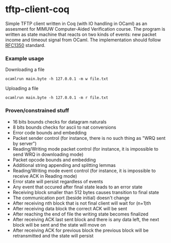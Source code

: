 # tftp-client-coq

Simple TFTP client written in Coq (with IO handling in OCaml) as an assesment for MIMUW Computer-Aided Verification course. The program is written as state machine that reacts on two kinds of events: new packet income and timeout signal from OCaml.
The implementation should follow [RFC1350](https://tools.ietf.org/html/rfc1350) standard.

### Example usage

Downloading a file
```
ocamlrun main.byte -h 127.0.0.1 -m w file.txt
```

Uploading a file
```
ocamlrun main.byte -h 127.0.0.1 -m r file.txt
```

### Proven/constrained stuff

 - 16 bits bounds checks for datagram naturals
 - 8 bits bounds checks for ascii to nat conversions
 - Error code bounds and embedding
 - Packet sender control (for instance, there is no such thing as "WRQ sent by server")
 - Reading/Writing mode packet control (for instance, it is impossible to send WRQ in downloading mode)
 - Packet opcode bounds and embedding
 - Additional string appending and splitting lemmas
 - Reading/Writing mode event control (for instance, it is impossible to receive ACK in Reading mode)
 - Error state will persist regardless of events
 - Any event that occured after final state leads to an error state
 - Receiving block smaller than 512 bytes causes transition to final state
 - The communication port (beside initial) doesn't change
 - After receiving nth block that is not final client will wait for (n+1)th 
 - After receiving data block the correct ACK will be sent
 - After reaching the end of file the writing state becomes finalized
 - After receiving ACK last sent block and there is any data left, the next block will be sent and the state will move on
 - After receiving ACK for previous block the previous block will be retransmitted and the state will persist
 
 
